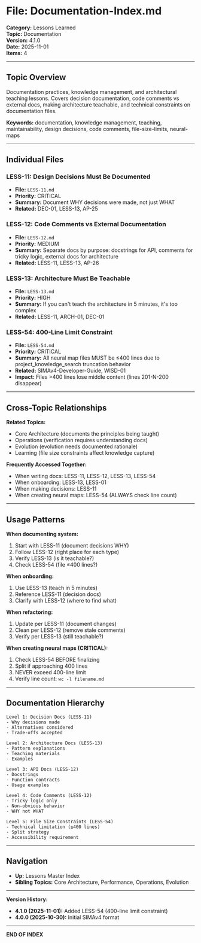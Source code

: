 # File: Documentation-Index.md

**Category:** Lessons Learned  
**Topic:** Documentation  
**Version:** 4.1.0  
**Date:** 2025-11-01  
**Items:** 4

---

## Topic Overview

Documentation practices, knowledge management, and architectural teaching lessons. Covers decision documentation, code comments vs external docs, making architecture teachable, and technical constraints on documentation files.

**Keywords:** documentation, knowledge management, teaching, maintainability, design decisions, code comments, file-size-limits, neural-maps

---

## Individual Files

### LESS-11: Design Decisions Must Be Documented
- **File:** `LESS-11.md`
- **Priority:** CRITICAL
- **Summary:** Document WHY decisions were made, not just WHAT
- **Related:** DEC-01, LESS-13, AP-25

### LESS-12: Code Comments vs External Documentation
- **File:** `LESS-12.md`
- **Priority:** MEDIUM
- **Summary:** Separate docs by purpose: docstrings for API, comments for tricky logic, external docs for architecture
- **Related:** LESS-11, LESS-13, AP-26

### LESS-13: Architecture Must Be Teachable
- **File:** `LESS-13.md`
- **Priority:** HIGH
- **Summary:** If you can't teach the architecture in 5 minutes, it's too complex
- **Related:** LESS-11, ARCH-01, DEC-01

### LESS-54: 400-Line Limit Constraint
- **File:** `LESS-54.md`
- **Priority:** CRITICAL
- **Summary:** All neural map files MUST be ≤400 lines due to project_knowledge_search truncation behavior
- **Related:** SIMAv4-Developer-Guide, WISD-01
- **Impact:** Files >400 lines lose middle content (lines 201-N-200 disappear)

---

## Cross-Topic Relationships

**Related Topics:**
- Core Architecture (documents the principles being taught)
- Operations (verification requires understanding docs)
- Evolution (evolution needs documented rationale)
- Learning (file size constraints affect knowledge capture)

**Frequently Accessed Together:**
- When writing docs: LESS-11, LESS-12, LESS-13, LESS-54
- When onboarding: LESS-13, LESS-01
- When making decisions: LESS-11
- When creating neural maps: LESS-54 (ALWAYS check line count)

---

## Usage Patterns

**When documenting system:**
1. Start with LESS-11 (document decisions WHY)
2. Follow LESS-12 (right place for each type)
3. Verify LESS-13 (is it teachable?)
4. Check LESS-54 (file ≤400 lines?)

**When onboarding:**
1. Use LESS-13 (teach in 5 minutes)
2. Reference LESS-11 (decision docs)
3. Clarify with LESS-12 (where to find what)

**When refactoring:**
1. Update per LESS-11 (document changes)
2. Clean per LESS-12 (remove stale comments)
3. Verify per LESS-13 (still teachable?)

**When creating neural maps (CRITICAL):**
1. Check LESS-54 BEFORE finalizing
2. Split if approaching 400 lines
3. NEVER exceed 400-line limit
4. Verify line count: `wc -l filename.md`

---

## Documentation Hierarchy

```
Level 1: Decision Docs (LESS-11)
- Why decisions made
- Alternatives considered
- Trade-offs accepted

Level 2: Architecture Docs (LESS-13)
- Pattern explanations
- Teaching materials
- Examples

Level 3: API Docs (LESS-12)
- Docstrings
- Function contracts
- Usage examples

Level 4: Code Comments (LESS-12)
- Tricky logic only
- Non-obvious behavior
- WHY not WHAT

Level 5: File Size Constraints (LESS-54)
- Technical limitation (≤400 lines)
- Split strategy
- Accessibility requirement
```

---

## Navigation

- **Up:** Lessons Master Index
- **Sibling Topics:** Core Architecture, Performance, Operations, Evolution

---

**Version History:**
- **4.1.0 (2025-11-01):** Added LESS-54 (400-line limit constraint)
- **4.0.0 (2025-10-30):** Initial SIMAv4 format

---

**END OF INDEX**
